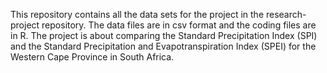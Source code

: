 This repository contains all the data sets for the project in the research-project repository. The data files are in csv format and the coding files are in R.
The project is about comparing the Standard Precipitation Index (SPI) and the Standard Precipitation and Evapotranspiration Index (SPEI) for the Western Cape Province in South Africa.
